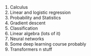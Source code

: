 1. Calculus
2. Linear and logistic regression
3. Probability and Statistics
4. Gradient descent
5. Classification
6. Linear algebra (lots of it)
7. Neural networks
8. Some deep learning course probably
9. Transformers n stuff

